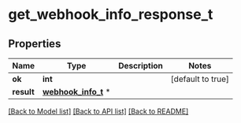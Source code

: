 # get_webhook_info_response_t

## Properties
Name | Type | Description | Notes
------------ | ------------- | ------------- | -------------
**ok** | **int** |  | [default to true]
**result** | [**webhook_info_t**](webhook_info.md) \* |  | 

[[Back to Model list]](../README.md#documentation-for-models) [[Back to API list]](../README.md#documentation-for-api-endpoints) [[Back to README]](../README.md)



